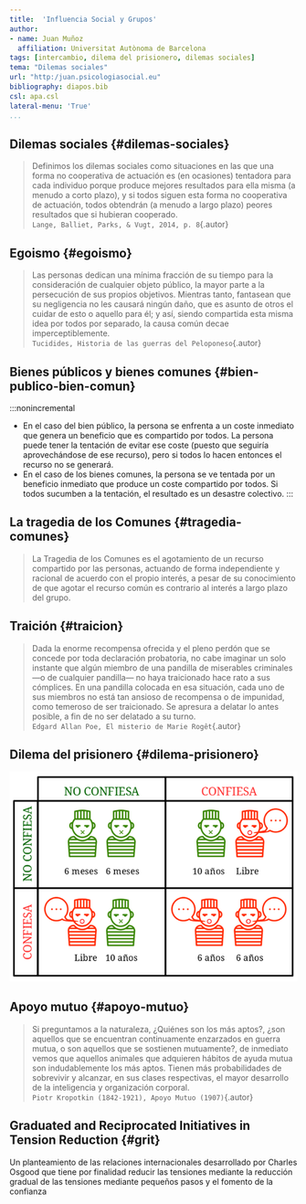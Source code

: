 ```yaml
---
title:  'Influencia Social y Grupos'
author:
- name: Juan Muñoz
  affiliation: Universitat Autònoma de Barcelona
tags: [intercambio, dilema del prisionero, dilemas sociales]
tema: "Dilemas sociales"
url: "http:/juan.psicologiasocial.eu"
bibliography: diapos.bib
csl: apa.csl
lateral-menu: 'True'
...
```


## Dilemas sociales {#dilemas-sociales}

>Definimos los dilemas sociales como situaciones en las que una forma no cooperativa de actuación es (en ocasiones) tentadora para cada individuo porque produce mejores resultados para ella misma (a menudo a corto plazo), y si todos siguen esta forma no cooperativa de actuación, todos obtendrán (a menudo a largo plazo) peores resultados que si hubieran cooperado.\
`Lange, Balliet, Parks, & Vugt, 2014, p. 8`{.autor}

## Egoismo {#egoismo}

>Las personas dedican una mínima fracción de su tiempo para la consideración de cualquier objeto público, la mayor parte a la persecución de sus propios objetivos. Mientras tanto, fantasean que su negligencia no les causará ningún daño, que es asunto de otros el cuidar de esto o aquello para él; y así, siendo compartida esta misma idea por todos por separado, la causa común decae imperceptiblemente.\
`Tucidides, Historia de las guerras del Peloponeso`{.autor}

## Bienes públicos y bienes comunes {#bien-publico-bien-comun}

:::nonincremental
- En el caso del bien público, la persona se enfrenta a un coste inmediato que genera un beneficio que es compartido por todos. La persona puede tener la tentación de evitar ese coste (puesto que seguiría aprovechándose de ese recurso), pero si todos lo hacen entonces el recurso no se generará.
- En el caso de los bienes comunes, la persona se ve tentada por un beneficio inmediato que produce un coste compartido por todos. Si todos sucumben a la tentación, el resultado es un desastre colectivo.
:::

## La tragedia de los Comunes {#tragedia-comunes}

>La Tragedia de los Comunes es el agotamiento de un recurso compartido por las personas, actuando de forma independiente y racional de acuerdo con el propio interés, a pesar de su conocimiento de que agotar el recurso común es contrario al interés a largo plazo del grupo.

## Traición {#traicion}
>Dada la enorme recompensa ofrecida y el pleno perdón que se concede por toda declaración probatoria, no cabe imaginar un solo instante que algún miembro de una pandilla de miserables criminales —o de cualquier pandilla— no haya traicionado hace rato a sus cómplices. En una pandilla colocada en esa situación, cada uno de sus miembros no está tan ansioso de recompensa o de impunidad, como temeroso de ser traicionado. Se apresura a delatar lo antes posible, a fin de no ser delatado a su turno. \
`Edgard Allan Poe, El misterio de Marie Rogêt`{.autor}

## Dilema del prisionero {#dilema-prisionero}
![](imagenes-prisionero/DilemaDelPrisionero.png)

## Apoyo mutuo {#apoyo-mutuo}

>Si preguntamos a la naturaleza, ¿Quiénes son los más aptos?, ¿son aquellos que se encuentran continuamente enzarzados en guerra mutua, o son aquellos que se sostienen mutuamente?, de inmediato vemos que aquellos animales que adquieren hábitos de ayuda mutua son indudablemente los más aptos. Tienen más probabilidades de sobrevivir y alcanzar, en sus clases respectivas, el mayor desarrollo de la inteligencia y organización corporal.\
`Piotr Kropotkin (1842-1921), Apoyo Mutuo (1907)`{.autor}

## Graduated and Reciprocated Initiatives in Tension Reduction {#grit}

Un planteamiento de las relaciones internacionales desarrollado por Charles Osgood que tiene por finalidad reducir las tensiones mediante la reducción gradual de las tensiones mediante pequeños pasos y el fomento de la confianza

<!-- # Referencias

## {.scrollable} -->
